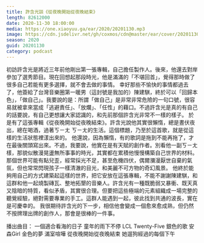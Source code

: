 ```yaml
---
title: 許含光談《從夜晚開始從夜晚結束》
length: 82612000
date: 2020-11-30 18:00:00
media: https://one.xiaoyuu.ga/ear/2020/20201130.mp3
image: https://cdn.jsdelivr.net/gh/coxmos/cdn@master/ear/cover/20201130.jpeg
season: 2020
guid: 20201130
category: podcast
---
```


初訪許含光是將近三年前他剛出第一張專輯，自己擔任製作人。後來，他還去對岸參加了選秀節目。現在回想起那段時光，他是滿滿的「不堪回首」，覺得那時做了很多自己若能有更多選擇，就不會去做的事情。
幸好那些不愉快的事情都過去了，他簽給了台灣音樂圈第一暖男（這封號是我加的）陳建騏，終於可以「回歸本色」，「做自己」。我要說的是：所謂「做自己」是非常非常危險的一句口號，很容易就被拿來當成「逃避責任」、「放爛」、「任性」的藉口。不過許含光是真的有自己的話要說，有自己更想讓大家認識的，和先前那個許含光非常不一樣的樣子。
於是有了這張專輯《從夜晚開始從夜晚結束》。許含光說他其實很懶惰，總是晝伏夜出，總在喝酒，過著ㄎㄧㄤ ㄎㄧㄤ的生活。這個標題，乃至於這首歌，就是從這樣的生活狀態裡漾出來的。
他還說，因為懶惰，有的歌詞是拖到不能再拖了，才在最後關頭寫出來。不過，我要說，他實在是有天賦的創作者。別看他一副ㄎㄧㄤ樣，那貌似散漫晃盪無所事事的時光，其實都在累積他慢慢構築自己世界的材料。那個世界可能有點兒歪，經常採光不足，甚至危機四伏，偶爾瀰漫厭世自棄的氣氛，但也常常閃現孩子一樣清澈的目光，和美麗不可方物的奇幻風景。
他終於能夠用自己的方式建築起這樣的世界，把它安放在這張專輯，不能不謝謝陳建騏，和這群和他一起燒製磚瓦、整地拓墾的音樂人。許含光有一種既脆弱又暴衝、既天真又陰暗的特質，看似矛盾，其實很合理。但要把這些極端的元素組織成一場完整的聽覺經驗，絕對需要專業的手工。這群人能遇到一起，彼此找到共通的波長，實在是可慶幸的。
我很期待許含光的下一步，相信他會變成一個愈來愈成熟，但仍然不按牌理出牌的創作人，那會是很棒的一件事。

播出曲目：
一個適合看海的日子
童年的雨下不停
LCL
Twenty-Five
銀色的歌
安森Girl
金色的夢
滿室喧嘩
從夜晚開始從夜晚結束
她遛狗經過的每個下午
